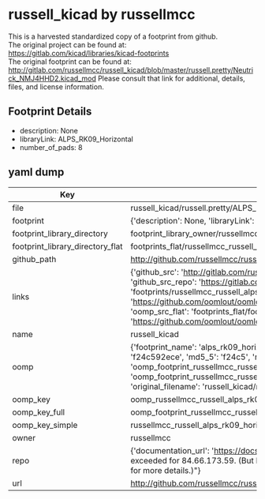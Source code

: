 # russell_kicad by russellmcc  
This is a harvested standardized copy of a footprint from github.  
The original project can be found at:  
https://gitlab.com/kicad/libraries/kicad-footprints  
The original footprint can be found at:
http://gitlab.com/russellmcc/russell_kicad/blob/master/russell.pretty/Neutrick_NMJ4HHD2.kicad_mod
Please consult that link for additional, details, files, and license information.  
## Footprint Details
* description: None  
* libraryLink: ALPS_RK09_Horizontal  
* number_of_pads: 8  
## yaml dump  
| Key | Value |  
| --- | --- |  
| file | russell_kicad/russell.pretty/ALPS_RK09_Horizontal.kicad_mod |  
| footprint | {'description': None, 'libraryLink': 'ALPS_RK09_Horizontal', 'number_of_pads': 8} |  
| footprint_library_directory | footprint_library_owner/russellmcc_russell_kicad |  
| footprint_library_directory_flat | footprints_flat/russellmcc_russell_alps_rk09_horizontal/working |  
| github_path | http://github.com/russellmcc/russell_kicad/blob/master/russell.pretty/ALPS_RK09_Horizontal.kicad_mod |  
| links | {'github_src': 'http://gitlab.com/russellmcc/russell_kicad/blob/master/russell.pretty/Neutrick_NMJ4HHD2.kicad_mod', 'github_src_repo': 'https://gitlab.com/kicad/libraries/kicad-footprints', 'oomp_bot': 'footprints/russellmcc_russell_alps_rk09_horizontal/working', 'oomp_bot_github': 'https://github.com/oomlout/oomlout_oomp_footprint_bot/tree/main/footprints/russellmcc_russell_alps_rk09_horizontal/working', 'oomp_src_flat': 'footprints_flat/footprints_flat/russellmcc_russell_alps_rk09_horizontal/working', 'oomp_src_flat_github': 'https://github.com/oomlout/oomlout_oomp_footprint_src/tree/main/footprints_flat/russellmcc_russell_alps_rk09_horizontal/working'} |  
| name | russell_kicad |  
| oomp | {'footprint_name': 'alps_rk09_horizontal', 'library_name': 'russell', 'md5': 'f24c592ece763ab2fd437c5c83271926', 'md5_10': 'f24c592ece', 'md5_5': 'f24c5', 'md5_6': 'f24c59', 'oomp_key': 'oomp_russellmcc_russell_alps_rk09_horizontal', 'oomp_key_extra': 'oomp_footprint_russellmcc_russell_alps_rk09_horizontal', 'oomp_key_full': 'oomp_footprint_russellmcc_russell_alps_rk09_horizontal_f24c59', 'oomp_key_simple': 'russellmcc_russell_alps_rk09_horizontal', 'original_filename': 'russell_kicad/russell.pretty/ALPS_RK09_Horizontal.kicad_mod', 'owner_name': 'russellmcc'} |  
| oomp_key | oomp_russellmcc_russell_alps_rk09_horizontal |  
| oomp_key_full | oomp_footprint_russellmcc_russell_alps_rk09_horizontal |  
| oomp_key_simple | russellmcc_russell_alps_rk09_horizontal |  
| owner | russellmcc |  
| repo | {'documentation_url': 'https://docs.github.com/rest/overview/resources-in-the-rest-api#rate-limiting', 'message': "API rate limit exceeded for 84.66.173.59. (But here's the good news: Authenticated requests get a higher rate limit. Check out the documentation for more details.)"} |  
| url | http://github.com/russellmcc/russell_kicad |  

